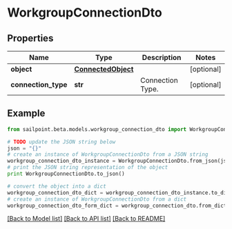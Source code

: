 # WorkgroupConnectionDto


## Properties
Name | Type | Description | Notes
------------ | ------------- | ------------- | -------------
**object** | [**ConnectedObject**](ConnectedObject.md) |  | [optional] 
**connection_type** | **str** | Connection Type. | [optional] 

## Example

```python
from sailpoint.beta.models.workgroup_connection_dto import WorkgroupConnectionDto

# TODO update the JSON string below
json = "{}"
# create an instance of WorkgroupConnectionDto from a JSON string
workgroup_connection_dto_instance = WorkgroupConnectionDto.from_json(json)
# print the JSON string representation of the object
print WorkgroupConnectionDto.to_json()

# convert the object into a dict
workgroup_connection_dto_dict = workgroup_connection_dto_instance.to_dict()
# create an instance of WorkgroupConnectionDto from a dict
workgroup_connection_dto_form_dict = workgroup_connection_dto.from_dict(workgroup_connection_dto_dict)
```
[[Back to Model list]](../README.md#documentation-for-models) [[Back to API list]](../README.md#documentation-for-api-endpoints) [[Back to README]](../README.md)


